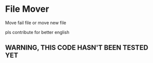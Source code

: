 # File Mover

Move fail file or move new file

pls contribute for better english

## WARNING, THIS CODE HASN'T BEEN TESTED YET